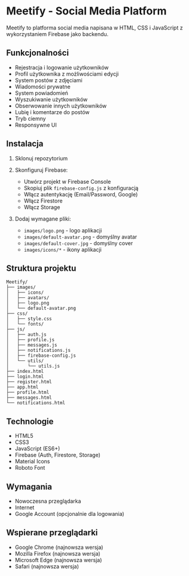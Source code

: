 # Meetify - Social Media Platform

Meetify to platforma social media napisana w HTML, CSS i JavaScript z wykorzystaniem Firebase jako backendu.

## Funkcjonalności

- Rejestracja i logowanie użytkowników
- Profil użytkownika z możliwościami edycji
- System postów z zdjęciami
- Wiadomości prywatne
- System powiadomień
- Wyszukiwanie użytkowników
- Obserwowanie innych użytkowników
- Lubię i komentarze do postów
- Tryb ciemny
- Responsywne UI

## Instalacja

1. Sklonuj repozytorium
2. Skonfiguruj Firebase:
   - Utwórz projekt w Firebase Console
   - Skopiuj plik `firebase-config.js` z konfiguracją
   - Włącz autentykację (Email/Password, Google)
   - Włącz Firestore
   - Włącz Storage

3. Dodaj wymagane pliki:
   - `images/logo.png` - logo aplikacji
   - `images/default-avatar.png` - domyślny avatar
   - `images/default-cover.jpg` - domyślny cover
   - `images/icons/*` - ikony aplikacji

## Struktura projektu

```
Meetify/
├── images/
│   ├── icons/
│   ├── avatars/
│   ├── logo.png
│   └── default-avatar.png
├── css/
│   ├── style.css
│   └── fonts/
├── js/
│   ├── auth.js
│   ├── profile.js
│   ├── messages.js
│   ├── notifications.js
│   ├── firebase-config.js
│   └── utils/
│       └── utils.js
├── index.html
├── login.html
├── register.html
├── app.html
├── profile.html
├── messages.html
└── notifications.html
```

## Technologie

- HTML5
- CSS3
- JavaScript (ES6+)
- Firebase (Auth, Firestore, Storage)
- Material Icons
- Roboto Font

## Wymagania

- Nowoczesna przeglądarka
- Internet
- Google Account (opcjonalnie dla logowania)

## Wspierane przeglądarki

- Google Chrome (najnowsza wersja)
- Mozilla Firefox (najnowsza wersja)
- Microsoft Edge (najnowsza wersja)
- Safari (najnowsza wersja)
